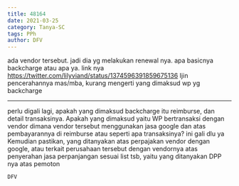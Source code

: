 ```yaml
---
title: 48164
date: 2021-03-25
category: Tanya-SC
tags: PPh
author: DFV
---
```


ada vendor tersebut. jadi dia yg melakukan renewal nya. apa basicnya backcharge atau apa ya. link nya https://twitter.com/lilyviand/status/1374596391859675136 Ijin pencerahannya mas/mba, kurang mengerti yang dimaksud wp yg backcharge

---

perlu digali lagi, apakah yang dimaksud backcharge itu reimburse, dan detail transaksinya. Apakah yang dimaksud yaitu WP bertransaksi dengan vendor dimana vendor tersebut menggunakan jasa google dan atas pembayarannya di reimburse atau seperti apa transaksinya? ini gali dlu ya Kemudian pastikan, yang ditanyakan atas perpajakan vendor dengan google, atau terkait perusahaan tersebut dengan vendornya atas penyerahan jasa perpanjangan sesuai list tsb, yaitu yang ditanyakan DPP nya atas pemoton

`DFV`
